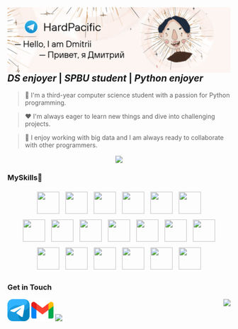 <div align="center">
  
<img align='right' width=2000 src='https://github.com/Hard-Pacific/Hard-Pacific/blob/main/assets/preview.png'>

</div>


## *DS enjoyer* | *SPBU student* | *Python enjoyer*
>🎯 I'm a third-year computer science student with a passion for Python programming.

>❤ I'm always eager to learn new things and dive into challenging projects.

>🧩 I enjoy working with big data and I am always ready to collaborate with other programmers.

<p align="center">

  <img align='center' src="https://leetcard.jacoblin.cool/LeeDmitrii?theme=dark&font=Roboto%20Mono&width=550&height=200&background=0A0E12&animation=true&ext=activity"/>

</p>

### MySkills🥞

<div style="text-align: center;">
    <span style="display: inline-block; margin: 5px;">
        <img src="https://go-skill-icons.vercel.app/api/icons?i=py" width="50" height="50">
    </span>
    <span style="display: inline-block; margin: 5px;">
        <img src="https://go-skill-icons.vercel.app/api/icons?i=github" width="50" height="50">
    </span>
    <span style="display: inline-block; margin: 5px;">
        <img src="https://go-skill-icons.vercel.app/api/icons?i=mongodb" width="50" height="50">
    </span>
    <span style="display: inline-block; margin: 5px;">
        <img src="https://go-skill-icons.vercel.app/api/icons?i=visualstudio" width="50" height="50">
    </span>
    <span style="display: inline-block; margin: 5px;">
        <img src="https://go-skill-icons.vercel.app/api/icons?i=vscode" width="50" height="50">
    </span>
    <span style="display: inline-block; margin: 5px;">
        <img src="https://go-skill-icons.vercel.app/api/icons?i=yaml" width="50" height="50">
    </span>
</div>

<div style="text-align: center;">
    <span style="display: inline-block; margin: 5px;">
        <img src="https://github.com/brunoliratm/skill-icons/blob/main/icons/pandas-auto.svg" width="50" height="50">
    </span>
    <span style="display: inline-block; margin: 5px;">
        <img src="https://github.com/brunoliratm/skill-icons/blob/main/icons/jupyter-auto.svg" width="50" height="50">
    </span>
    <span style="display: inline-block; margin: 5px;">
        <img src="https://go-skill-icons.vercel.app/api/icons?i=sklearn" width="50" height="50">
    </span>
    <span style="display: inline-block; margin: 5px;">
        <img src="https://go-skill-icons.vercel.app/api/icons?i=matplotlib" width="50" height="50">
    </span>
     <span style="display: inline-block; margin: 5px;">
        <img src="https://go-skill-icons.vercel.app/api/icons?i=seaborn" width="50" height="50">
    </span>
    <span style="display: inline-block; margin: 5px;">
        <img src="https://go-skill-icons.vercel.app/api/icons?i=numpy" width="50" height="50">
    </span>
    <span style="display: inline-block; margin: 5px;">
        <img src="https://go-skill-icons.vercel.app/api/icons?i=sqlite" width="50" height="50">
    </span>
</div>

<div style="text-align: center;">
    <span style="display: inline-block; margin: 5px;">
        <img src="https://go-skill-icons.vercel.app/api/icons?i=onenote" width="50" height="50">
    </span>
    <span style="display: inline-block; margin: 5px;">
        <img src="https://go-skill-icons.vercel.app/api/icons?i=notion" width="50" height="50">
    </span>
    <span style="display: inline-block; margin: 5px;">
        <img src="https://go-skill-icons.vercel.app/api/icons?i=obsidian" width="50" height="50">
    </span>
    <span style="display: inline-block; margin: 5px;">
        <img src="https://go-skill-icons.vercel.app/api/icons?i=canva" width="50" height="50">
    </span>
    <span style="display: inline-block; margin: 5px;">
        <img src="https://go-skill-icons.vercel.app/api/icons?i=markdown" width="50" height="50">
    </span>
    <span style="display: inline-block; margin: 5px;">
        <img src="https://github.com/brunoliratm/skill-icons/blob/main/icons/renpy-auto.svg" width="50" height="50">
    </span>
  
</div>


### Get in Touch
<img align='right' src='https://goo.su/P8IJrv'>

[<img src="https://github.com/Hard-Pacific/Hard-Pacific/blob/main/assets/telegram_icon.png" width="50"/>](https://t.me/HardPacific) [<img src="https://github.com/Hard-Pacific/Hard-Pacific/blob/main/assets/gmail_icon.png" width="50"/>](https://leedmytriy@gmail.com) [<img src="https://github.com/brunoliratm/skill-icons/blob/main/icons/Instagram.svg" width="50"/>]("https://www.instagram.com/hard_pacific/)



